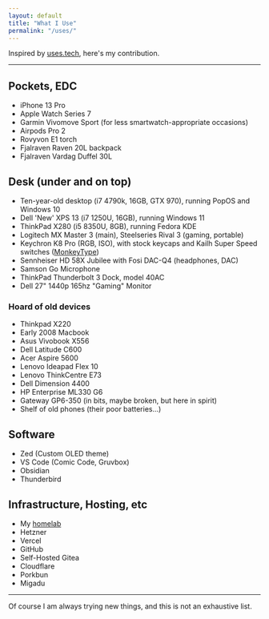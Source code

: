 ```yaml
---
layout: default
title: "What I Use"
permalink: "/uses/"
---
```


Inspired by [uses.tech](https://uses.tech/), here's my contribution.

---

## Pockets, EDC
- iPhone 13 Pro
- Apple Watch Series 7
- Garmin Vivomove Sport (for less smartwatch-appropriate occasions)
- Airpods Pro 2
- Rovyvon E1 torch
- Fjalraven Raven 20L backpack
- Fjalraven Vardag Duffel 30L

## Desk (under and on top)
- Ten-year-old desktop (i7&nbsp;4790k, 16GB, GTX 970), running PopOS and Windows&nbsp;10
- Dell 'New' XPS 13 (i7&nbsp;1250U, 16GB), running Windows&nbsp;11
- ThinkPad X280 (i5&nbsp;8350U, 8GB), running Fedora KDE
- Logitech MX Master 3 (main), Steelseries Rival 3 (gaming, portable)
- Keychron K8 Pro (RGB, ISO), with stock keycaps and Kailh Super Speed switches ([MonkeyType](https://monkeytype.com/profile/tmr))
- Sennheiser HD 58X Jubilee with Fosi DAC-Q4 (headphones, DAC)
- Samson Go Microphone
- ThinkPad Thunderbolt 3 Dock, model 40AC
- Dell 27" 1440p 165hz "Gaming" Monitor

### Hoard of old devices
- Thinkpad X220
- Early 2008 Macbook
- Asus Vivobook X556
- Dell Latitude C600
- Acer Aspire 5600
- Lenovo Ideapad Flex 10
- Lenovo ThinkCentre E73
- Dell Dimension 4400
- HP Enterprise ML330 G6
- Gateway GP6-350 (in bits, maybe broken, but here in spirit)
- Shelf of old phones (their poor batteries...)

## Software
- Zed (Custom OLED theme)
- VS Code (Comic Code, Gruvbox)
- Obsidian
- Thunderbird

## Infrastructure, Hosting, etc
- My [homelab](/lab)
- Hetzner
- Vercel
- GitHub
- Self-Hosted Gitea
- Cloudflare
- Porkbun
- Migadu

---

Of course I am always trying new things, and this is not an exhaustive list.

